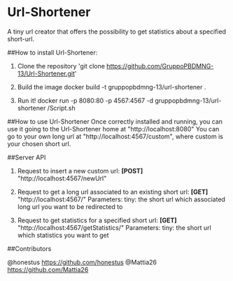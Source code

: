 # Url-Shortener
A tiny url creator that offers the possibility to get statistics about a specified short-url.

##How to install Url-Shortener:

1. Clone the repository
'git clone https://github.com/GruppoPBDMNG-13/Url-Shortener.git'

2. Build the image 
docker build -t gruppopbdmng-13/url-shortener .

3. Run it!
docker run -p 8080:80 -p 4567:4567 -d gruppopbdmng-13/url-shortener /Script.sh

##How to use Url-Shortener
Once correctly installed and running, you can use it going to the Url-Shortener home at "http://localhost:8080"
You can go to your own long url at "http://localhost:4567/custom", where custom is your chosen short url.

##Server API
1. Request to insert a new custom url: 
	**[POST]** "http://localhost:4567/newUrl"
	

2. Request to get a long url associated to an existing short url:
	**[GET]** "http://localhost:4567/"
	Parameters:
	tiny: the short url which associated long url you want to be redirected to	

3. Request to get statistics for a specified short url:
	**[GET]** "http://localhost:4567/getStatistics/"
	Parameters:
	tiny: the short url which statistics you want to get
	

##Contributors

@honestus https://github.com/honestus
@Mattia26 https://github.com/Mattia26


